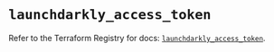 # `launchdarkly_access_token`

Refer to the Terraform Registry for docs: [`launchdarkly_access_token`](https://registry.terraform.io/providers/launchdarkly/launchdarkly/2.23.0/docs/resources/access_token).
